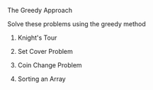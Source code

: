The Greedy Approach

Solve these problems using the greedy method

1) Knight's Tour

2) Set Cover Problem

3) Coin Change Problem

4) Sorting an Array